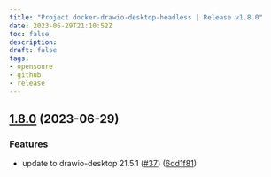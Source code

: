 ```yaml
---
title: "Project docker-drawio-desktop-headless | Release v1.8.0"
date: 2023-06-29T21:10:52Z
toc: false
description: 
draft: false
tags:
- opensoure
- github
- release
---
```

## [1.8.0](https://github.com/rlespinasse/docker-drawio-desktop-headless/compare/v1.7.1...v1.8.0) (2023-06-29)


### Features

* update to drawio-desktop 21.5.1 ([#37](https://github.com/rlespinasse/docker-drawio-desktop-headless/issues/37)) ([6dd1f81](https://github.com/rlespinasse/docker-drawio-desktop-headless/commit/6dd1f8161c4e480646b4c75693d75e7e542be205))



